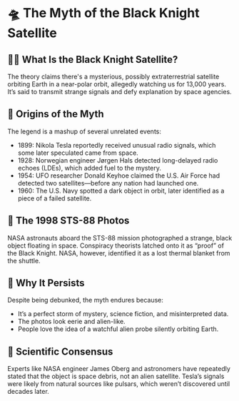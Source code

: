 # 🛸 The Myth of the Black Knight Satellite

## 🕵️‍♂️ What Is the Black Knight Satellite?

The theory claims there's a mysterious, possibly extraterrestrial satellite orbiting Earth in a near-polar orbit, allegedly watching us for 13,000 years. It’s said to transmit strange signals and defy explanation by space agencies.

## 🧩 Origins of the Myth

The legend is a mashup of several unrelated events:

- 1899: Nikola Tesla reportedly received unusual radio signals, which some later speculated came from space.
- 1928: Norwegian engineer Jørgen Hals detected long-delayed radio echoes (LDEs), which added fuel to the mystery.
- 1954: UFO researcher Donald Keyhoe claimed the U.S. Air Force had detected two satellites—before any nation had launched one.
- 1960: The U.S. Navy spotted a dark object in orbit, later identified as a piece of a failed satellite.

## 📸 The 1998 STS-88 Photos

NASA astronauts aboard the STS-88 mission photographed a strange, black object floating in space. Conspiracy theorists latched onto it as “proof” of the Black Knight. NASA, however, identified it as a lost thermal blanket from the shuttle.

## 🧠 Why It Persists

Despite being debunked, the myth endures because:

- It’s a perfect storm of mystery, science fiction, and misinterpreted data.
- The photos look eerie and alien-like.
- People love the idea of a watchful alien probe silently orbiting Earth.

## 🧪 Scientific Consensus

Experts like NASA engineer James Oberg and astronomers have repeatedly stated that the object is space debris, not an alien satellite. Tesla’s signals were likely from natural sources like pulsars, which weren’t discovered until decades later.
